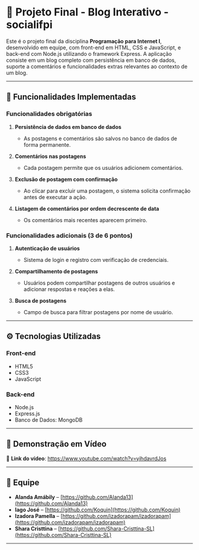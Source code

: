 # 📝 Projeto Final - Blog Interativo - socialifpi

Este é o projeto final da disciplina **Programação para Internet I**, desenvolvido em equipe, com front-end em HTML, CSS e JavaScript, e back-end com Node.js utilizando o framework Express. A aplicação consiste em um blog completo com persistência em banco de dados, suporte a comentários e funcionalidades extras relevantes ao contexto de um blog.

---

## 📌 Funcionalidades Implementadas

### Funcionalidades obrigatórias

1. **Persistência de dados em banco de dados**  
   - As postagens e comentários são salvos no banco de dados de forma permanente.

2. **Comentários nas postagens**  
   - Cada postagem permite que os usuários adicionem comentários.

3. **Exclusão de postagem com confirmação**  
   - Ao clicar para excluir uma postagem, o sistema solicita confirmação antes de executar a ação.

4. **Listagem de comentários por ordem decrescente de data**  
   - Os comentários mais recentes aparecem primeiro.

### Funcionalidades adicionais (3 de 6 pontos)

1. **Autenticação de usuários**  
   - Sistema de login e registro com verificação de credenciais.

2. **Compartilhamento de postagens**  
   - Usuários podem compartilhar postagens de outros usuários e adicionar respostas e reações a elas.

3. **Busca de postagens**  
   - Campo de busca para filtrar postagens por nome de usuário.

---

## ⚙️ Tecnologias Utilizadas

### Front-end
- HTML5  
- CSS3  
- JavaScript  

### Back-end
- Node.js  
- Express.js  
- Banco de Dados: MongoDB 

---

## 🎥 Demonstração em Vídeo

🔗 **Link do vídeo**: https://www.youtube.com/watch?v=yihdavrdJos

---

## 👥 Equipe

- **Alanda Amábily** – [https://github.com/Alanda13](https://github.com/Alanda13)  
- **Iago José** – [https://github.com/Koquin](https://github.com/Koquin)  
- **Izadora Pamella** – [https://github.com/izadorapam/izadorapam](https://github.com/izadorapam/izadorapam)  
- **Shara Cristtina** – [https://github.com/Shara-Cristtina-SL](https://github.com/Shara-Cristtina-SL)

---


